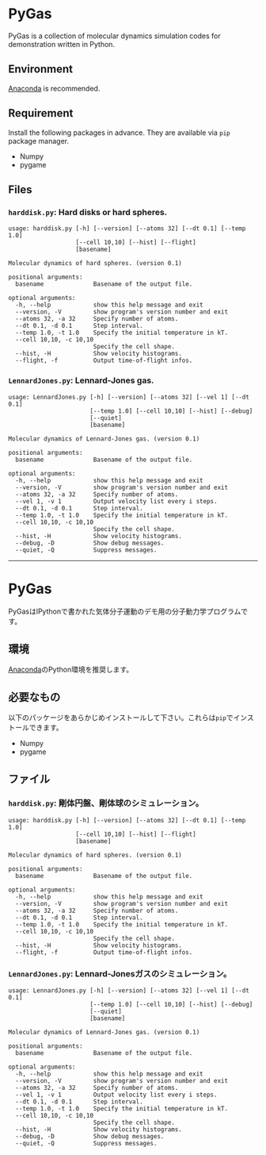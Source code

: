 # PyGas

PyGas is a collection of molecular dynamics simulation codes for demonstration written in Python.

## Environment

[Anaconda](https://www.anaconda.com) is recommended.

## Requirement

Install the following packages in advance. They are available via `pip` package manager.

* Numpy
* pygame

## Files

### `harddisk.py`: Hard disks or hard spheres.

    usage: harddisk.py [-h] [--version] [--atoms 32] [--dt 0.1] [--temp 1.0]
                       [--cell 10,10] [--hist] [--flight]
                       [basename]
    
    Molecular dynamics of hard spheres. (version 0.1)
    
    positional arguments:
      basename              Basename of the output file.
    
    optional arguments:
      -h, --help            show this help message and exit
      --version, -V         show program's version number and exit
      --atoms 32, -a 32     Specify number of atoms.
      --dt 0.1, -d 0.1      Step interval.
      --temp 1.0, -t 1.0    Specify the initial temperature in kT.
      --cell 10,10, -c 10,10
                            Specify the cell shape.
      --hist, -H            Show velocity histograms.
      --flight, -f          Output time-of-flight infos.


### `LennardJones.py`: Lennard-Jones gas.

    usage: LennardJones.py [-h] [--version] [--atoms 32] [--vel 1] [--dt 0.1]
                           [--temp 1.0] [--cell 10,10] [--hist] [--debug]
                           [--quiet]
                           [basename]
    
    Molecular dynamics of Lennard-Jones gas. (version 0.1)
    
    positional arguments:
      basename              Basename of the output file.
    
    optional arguments:
      -h, --help            show this help message and exit
      --version, -V         show program's version number and exit
      --atoms 32, -a 32     Specify number of atoms.
      --vel 1, -v 1         Output velocity list every i steps.
      --dt 0.1, -d 0.1      Step interval.
      --temp 1.0, -t 1.0    Specify the initial temperature in kT.
      --cell 10,10, -c 10,10
                            Specify the cell shape.
      --hist, -H            Show velocity histograms.
      --debug, -D           Show debug messages.
      --quiet, -Q           Suppress messages.


----

# PyGas

PyGasはlPythonで書かれた気体分子運動のデモ用の分子動力学プログラムです。

## 環境

[Anaconda](https://www.anaconda.com)のPython環境を推奨します。

## 必要なもの

以下のパッケージをあらかじめインストールして下さい。これらは`pip`でインストールできます。

* Numpy
* pygame

## ファイル

### `harddisk.py`: 剛体円盤、剛体球のシミュレーション。

    usage: harddisk.py [-h] [--version] [--atoms 32] [--dt 0.1] [--temp 1.0]
                       [--cell 10,10] [--hist] [--flight]
                       [basename]
    
    Molecular dynamics of hard spheres. (version 0.1)
    
    positional arguments:
      basename              Basename of the output file.
    
    optional arguments:
      -h, --help            show this help message and exit
      --version, -V         show program's version number and exit
      --atoms 32, -a 32     Specify number of atoms.
      --dt 0.1, -d 0.1      Step interval.
      --temp 1.0, -t 1.0    Specify the initial temperature in kT.
      --cell 10,10, -c 10,10
                            Specify the cell shape.
      --hist, -H            Show velocity histograms.
      --flight, -f          Output time-of-flight infos.


### `LennardJones.py`: Lennard-Jonesガスのシミュレーション。

    usage: LennardJones.py [-h] [--version] [--atoms 32] [--vel 1] [--dt 0.1]
                           [--temp 1.0] [--cell 10,10] [--hist] [--debug]
                           [--quiet]
                           [basename]
    
    Molecular dynamics of Lennard-Jones gas. (version 0.1)
    
    positional arguments:
      basename              Basename of the output file.
    
    optional arguments:
      -h, --help            show this help message and exit
      --version, -V         show program's version number and exit
      --atoms 32, -a 32     Specify number of atoms.
      --vel 1, -v 1         Output velocity list every i steps.
      --dt 0.1, -d 0.1      Step interval.
      --temp 1.0, -t 1.0    Specify the initial temperature in kT.
      --cell 10,10, -c 10,10
                            Specify the cell shape.
      --hist, -H            Show velocity histograms.
      --debug, -D           Show debug messages.
      --quiet, -Q           Suppress messages.

